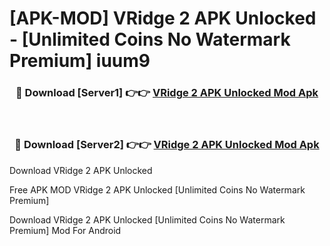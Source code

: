 # [APK-MOD] VRidge 2 APK Unlocked - [Unlimited Coins No Watermark Premium] iuum9



<div align="center">
<h3>🔴 Download [Server1] 👉👉 <a href="https://momento.my/?title=VRidge_2_APK_Unlocked">VRidge 2 APK Unlocked Mod Apk</a></h3><br>

<h3>🔴 Download [Server2] 👉👉 <a href="https://momento.my/?title=VRidge_2_APK_Unlocked">VRidge 2 APK Unlocked Mod Apk</a></h3>
</div>



Download VRidge 2 APK Unlocked 

Free APK MOD VRidge 2 APK Unlocked [Unlimited Coins No Watermark Premium]

Download VRidge 2 APK Unlocked [Unlimited Coins No Watermark Premium] Mod For Android
